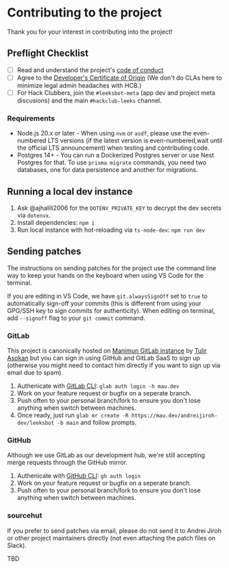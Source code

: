 # Contributing to the project

Thank you for your interest in contributing into the project!

## Preflight Checklist

* [ ] Read and understand the project's [code of conduct](./CODE_OF_CONDUCT.md)
* [ ] Agree to the [Developer's Certificate of Origin](https://developercertificate.org/) (We don't do CLAs here to minimize legal admin headaches with HCB.)
* [ ] For Hack Clubbers, join the `#leeksbot-meta` (app dev and project meta discusions) and the main `#hackclub-leeks` channel.

### Requirements

* Node.js 20.x or later - When using `nvm` or `asdf`, please use the even-numbered LTS versions
(if the latest version is even-numbered,wait until the official LTS announcement)
when testing and contributing code.
* Postgres 14+ - You can run a Dockerized Postgres server or use Nest Postgres for that.
To use `prisma migrate` commands, you need two databases, one for data persistence and another for migrations.

## Running a local dev instance

1. Ask @ajhalili2006 for the `DOTENV_PRIVATE_KEY` to decrypt the dev secrets via `dotenvx`.
2. Install dependencies: `npm i`
3. Run local instance with hot-reloading via `ts-node-dev`: `npm run dev`

## Sending patches

The instructions on sending patches for the project use the command line way
to keep your hands on the keyboard when using VS Code for the terminal.

If you are editing in VS Code, we have `git.alwaysSignOff` set to `true` to automatically sign-off your commits
(this is different from using your GPG/SSH key to sign commits for authenticity).
When editing on terminal, add `--signoff` flag to your `git commit` command.

### GitLab

This project is canonically hosted on [Manimun GitLab instance] by [Tulir Asokan]
but you can sign in using GitHub and GitLab SaaS to sign up (otherwise you might need
to contact him directly if you want to sign up via email due to spam).

1. Authenicate with [GitLab CLI]: `glab auth login -h mau.dev`
2. Work on your feature request or bugfix on a seperate branch.
3. Push often to your personal branch/fork to ensure you don't lose anything when
switch between machines.
4. Once ready, just run `glab mr create -R https://mau.dev/andreijiroh-dev/leeksbot -b main`
and follow prompts.

[GitLab CLI]: https://gitlab.com/gitlab-org/cli
[Manimun GitLab instance]: https://mau.dev/andreijiroh-dev/leeksbot
[Tulir Asokan]: https://github.com/tulir

### GitHub

Although we use GitLab as our development hub, we're still accepting merge requests through the GitHub mirror.

1. Authenicate with [GitHub CLI]: `gh auth login`
2. Work on your feature request or bugfix on a seperate branch.
3. Push often to your personal branch/fork to ensure you don't lose anything when
switch between machines.

[GitHub CLI]: https://cli.github.com

### sourcehut

If you prefer to send patches via email, please do not send it to Andrei Jiroh
or other project maintainers directly (not even attaching the patch files
on Slack).

TBD
